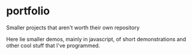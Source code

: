 # portfolio
Smaller projects that aren't worth their own repository

Here lie smaller demos, mainly in javascript, of short demonstrations and other cool stuff that I've programmed.
